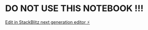 # DO NOT USE THIS NOTEBOOK !!!

[Edit in StackBlitz next generation editor ⚡️](https://stackblitz.com/~/github.com/Chencyyy/NOTEBOOK)